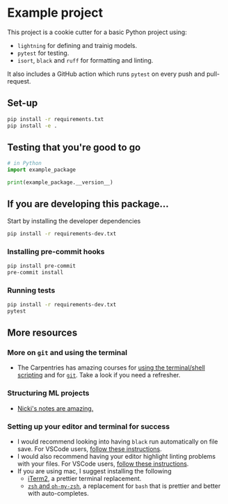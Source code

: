 # Example project

This project is a cookie cutter for a basic Python project using:
- `lightning` for defining and trainig models.
- `pytest` for testing.
- `isort`, `black` and `ruff` for formatting and linting.

It also includes a GitHub action which runs `pytest` on every push and pull-request.

## Set-up

```bash
pip install -r requirements.txt
pip install -e .
```

## Testing that you're good to go

```python
# in Python
import example_package

print(example_package.__version__)
```

## If you are developing this package...

Start by installing the developer dependencies

```bash
pip install -r requirements-dev.txt
```

### Installing pre-commit hooks

```bash
pip install pre-commit
pre-commit install
```

### Running tests

```bash
pip install -r requirements-dev.txt
pytest
```

## More resources

### More on `git` and using the terminal

- The Carpentries has amazing courses for [using the terminal/shell scripting](https://swcarpentry.github.io/shell-novice/) and for [`git`](https://swcarpentry.github.io/git-novice/). Take a look if you need a refresher.

### Structuring ML projects

- [Nicki's notes are amazing.](https://skaftenicki.github.io/dtu_mlops/)

### Setting up your editor and terminal for success

- I would recommend looking into having `black` run automatically on file save. For VSCode users, [follow these instructions](https://code.visualstudio.com/docs/python/formatting).
- I would also recommend having your editor highlight linting problems with your files. For VSCode users, [follow these instructions](https://code.visualstudio.com/docs/python/linting).
- If you are using mac, I suggest installing the following
    - [iTerm2](https://iterm2.com/), a prettier terminal replacement.
    - [`zsh` and `oh-my-zsh`](https://ohmyz.sh/), a replacement for `bash` that is prettier and better with auto-completes.


